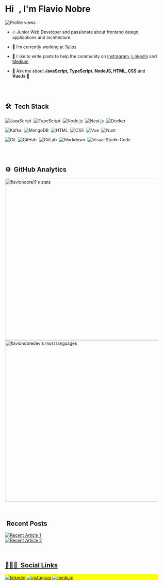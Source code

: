 <h1 align="left">Hi <img src="https://raw.githubusercontent.com/kaueMarques/kaueMarques/master/hi.gif" width="10px">, I'm Flavio Nobre</h1>
<p align="left"> <img src="https://komarev.com/ghpvc/?username=flavionobredev&color=yellow" alt="Profile views" /> </p>

- 🔥 Junior Web Developer and passionate about frontend design, applications and architecture 

- 🔭 I’m currently working at [Tallos](https://tallos.com.br)

- 📝 I like to write posts to help the community on [Instragram](https://www.instagram.com/flaviondev/), [LinkedIn](https://www.linkedin.com/in/flavionobree) and [Medium](https://medium.com/@flavionobre11)

- 💬 Ask me about **JavaScript, TypeScript, NodeJS, HTML, CSS** and **VueJs 💚**

<br><br>

## 🛠 &nbsp;Tech Stack


![JavaScript](https://img.shields.io/badge/-JavaScript-05122A?style=flat&logo=javascript)&nbsp; ![TypeScript](https://img.shields.io/badge/-TypeScript-05122A?style=flat&logo=typescript)&nbsp; ![Node.js](https://img.shields.io/badge/-Node.js-05122A?style=flat&logo=node.js)&nbsp; ![Nest.js](https://img.shields.io/badge/-Nest.js-05122A?style=flat&logo=NestJs)&nbsp; ![Docker](https://img.shields.io/badge/-Docker-05122A?style=flat&logo=Docker)&nbsp;

![Kafka](https://img.shields.io/badge/-Kafka-05122A?style=flat&logo=apachekafka)&nbsp; ![MongoDB](https://img.shields.io/badge/-MongoDB-05122A?style=flat&logo=MongoDB)&nbsp; ![HTML](https://img.shields.io/badge/-HTML-05122A?style=flat&logo=HTML5)&nbsp; ![CSS](https://img.shields.io/badge/-CSS-05122A?style=flat&logo=CSS3&logoColor=1572B6)&nbsp; ![Vue](https://img.shields.io/badge/-Vue.js-05122A?style=flat&logo=Vue.js)&nbsp; ![Nuxt](https://img.shields.io/badge/-Nuxt.js-05122A?style=flat&logo=Nuxt.js)&nbsp;

![Git](https://img.shields.io/badge/-Git-05122A?style=flat&logo=git)&nbsp; ![GitHub](https://img.shields.io/badge/-GitHub-05122A?style=flat&logo=github)&nbsp; ![GitLab](https://img.shields.io/badge/-GitLab-05122A?style=flat&logo=GitLab)&nbsp; ![Markdown](https://img.shields.io/badge/-Markdown-05122A?style=flat&logo=markdown)&nbsp; ![Visual Studio Code](https://img.shields.io/badge/-Visual%20Studio%20Code-05122A?style=flat&logo=visual-studio-code&logoColor=007ACC)&nbsp;

<br><br>

## ⚙️ &nbsp;GitHub Analytics

<p align="left">
<img width="530em" src="https://github-readme-stats.vercel.app/api?username=flavionobredev&show_icons=true&theme=dracula" alt="flavionobre11's stats"/>
<img width="530em" src="https://github-readme-stats.vercel.app/api/top-langs/?username=flavionobredev&layout=compact&theme=dracula" alt="flavionobredev's most languages"/>
</p>

<br>

## &nbsp;Recent Posts

<a target="_blank" href="https://github-readme-medium-recent-article.vercel.app/medium/@flavionobre11/0"><img src="https://github-readme-medium-recent-article.vercel.app/medium/@flavionobre11/0" alt="Recent Article 1"> 
<br>
<a target="_blank" href="https://github-readme-medium-recent-article.vercel.app/medium/@flavionobre11/1"><img src="https://github-readme-medium-recent-article.vercel.app/medium/@flavionobre11/1" alt="Recent Article 2">

<br>

## 👨🏽‍🦲 &nbsp;Social Links

<p align="left" style="background:yellow">
<a href="https://www.linkedin.com/in/flavionobree" target="_blank">
  <img align="center" src="https://img.shields.io/badge/-flavionobree-05122A?style=flat&logo=linkedin" alt="linkedin"/>
</a>
<a href="https://instagram.com/flavionobre_" target="_blank">
 <img align="center" src="https://img.shields.io/badge/-flavionobre_-05122A?style=flat&logo=instagram" alt="instagram"/>
</a>
<a href="https://medium.com/@flavionobre11" target="_blank">
 <img align="center" src="https://img.shields.io/badge/-flavionobre11-05122A?style=flat&logo=medium" alt="medium"/>
</a>
</p>

<br><br>

<!---
flavionobre11/flavionobre11 is a ✨ special ✨ repository because its `README.md` (this file) appears on your GitHub profile.
You can click the Preview link to take a look at your changes.
--->
